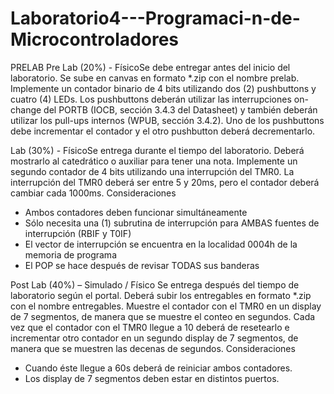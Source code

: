 # Laboratorio4---Programaci-n-de-Microcontroladores
PRELAB
Pre Lab (20%) - FísicoSe debe entregar antes del inicio del laboratorio. Se sube en canvas en formato *.zip con el
nombre prelab.
Implemente un contador binario de 4 bits utilizando dos (2) pushbuttons y cuatro (4)
LEDs. Los pushbuttons deberán utilizar las interrupciones on-change del PORTB (IOCB,
sección 3.4.3 del Datasheet) y también deberán utilizar los pull-ups internos (WPUB,
sección 3.4.2). Uno de los pushbuttons debe incrementar el contador y el otro
pushbutton deberá decrementarlo.


Lab (30%) - FísicoSe entrega durante el tiempo del laboratorio. Deberá mostrarlo al catedrático o auxiliar para tener
una nota.
Implemente un segundo contador de 4 bits utilizando una interrupción del TMR0. La
interrupción del TMR0 deberá ser entre 5 y 20ms, pero el contador deberá cambiar cada
1000ms.
Consideraciones
- Ambos contadores deben funcionar simultáneamente
- Sólo necesita una (1) subrutina de interrupción para AMBAS fuentes de
interrupción (RBIF y T0IF)
- El vector de interrupción se encuentra en la localidad 0004h de la memoria de
programa
- El POP se hace después de revisar TODAS sus banderas

Post Lab (40%) – Simulado / Físico
Se entrega después del tiempo de laboratorio según el portal. Deberá subir los entregables en
formato *.zip con el nombre entregables.
Muestre el contador con el TMR0 en un display de 7 segmentos, de manera que se
muestre el conteo en segundos.
Cada vez que el contador con el TMR0 llegue a 10 deberá de resetearlo e incrementar
otro contador en un segundo display de 7 segmentos, de manera que se muestren las
decenas de segundos.
Consideraciones
- Cuando éste llegue a 60s deberá de reiniciar ambos contadores.
- Los display de 7 segmentos deben estar en distintos puertos.


